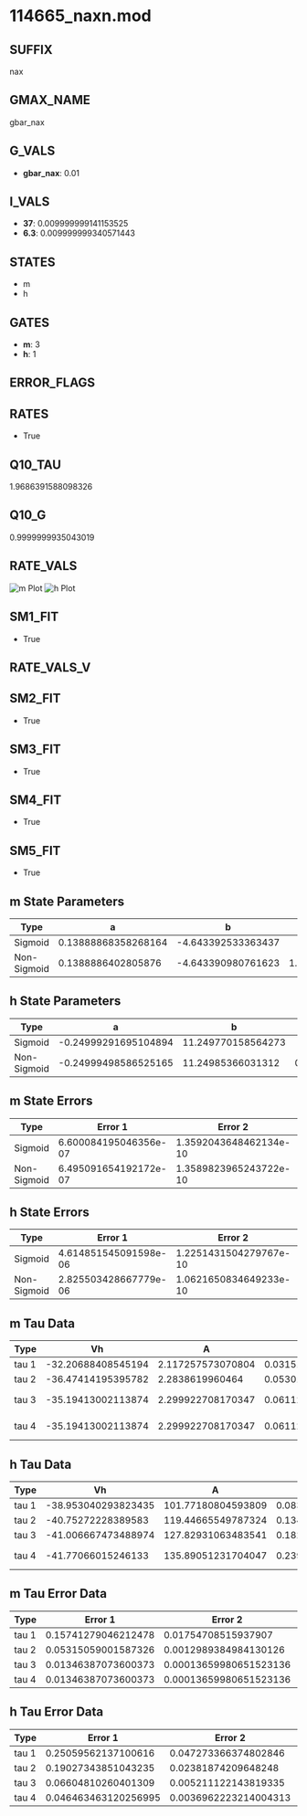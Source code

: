 # 114665_naxn.mod

## SUFFIX

nax

## GMAX_NAME

gbar_nax

## G_VALS

- **gbar_nax**: 0.01

## I_VALS

- **37**: 0.009999999141153525
- **6.3**: 0.009999999340571443

## STATES

- m
- h

## GATES

- **m**: 3
- **h**: 1

## ERROR_FLAGS


## RATES

- True

## Q10_TAU

1.9686391588098326

## Q10_G

0.9999999935043019

## RATE_VALS

![m Plot](/Users/pbozelos/Dropbox/icg-Chai-Panos/supermodels/output_markdown_files/Na/114665_naxn.mod/images/m.png)
![h Plot](/Users/pbozelos/Dropbox/icg-Chai-Panos/supermodels/output_markdown_files/Na/114665_naxn.mod/images/h.png)

## SM1_FIT

- True

## RATE_VALS_V

## SM2_FIT

- True

## SM3_FIT

- True

## SM4_FIT

- True

## SM5_FIT

- True

## m State Parameters

| Type | a | b | c | d |
| --- | --- | --- | --- | --- |
| Sigmoid | 0.13888868358268164 | -4.643392533363437 |
| Non-Sigmoid | 0.1388886402805876 | -4.643390980761623 | 1.0000001371885106 | -5.095591469065244e-08 |

## h State Parameters

| Type | a | b | c | d |
| --- | --- | --- | --- | --- |
| Sigmoid | -0.24999291695104894 | 11.249770158564273 |
| Non-Sigmoid | -0.24999498586525165 | 11.24985366031312 | 0.9999964340523001 | 1.8256951795803862e-07 |

## m State Errors

| Type | Error 1 | Error 2 | Error 3 |
| --- | --- | --- | --- |
| Sigmoid | 6.600084195046356e-07 | 1.3592043648462134e-10 | 4.1093500576605833e-07 |
| Non-Sigmoid | 6.495091654192172e-07 | 1.3589823965243722e-10 | 4.043979512215589e-07 |

## h State Errors

| Type | Error 1 | Error 2 | Error 3 |
| --- | --- | --- | --- |
| Sigmoid | 4.614851545091598e-06 | 1.2251431504279767e-10 | 3.5841010560049045e-06 |
| Non-Sigmoid | 2.825503428667779e-06 | 1.0621650834649233e-10 | 2.194412913066451e-06 |

## m Tau Data

| Type | Vh | A | b1 | b2 | c1 | c2 | d1 | d2 | e1 | e2 |
| --- | --- | --- | --- | --- | --- | --- | --- | --- | --- | --- |
| tau 1 | -32.20688408545194 | 2.117257573070804 | 0.03151034774446866 | 0.05690698618024382 |
| tau 2 | -36.47414195395782 | 2.2838619960464 | 0.05301627803561732 | 0.00040775383812069834 | 0.06388360033198956 | -0.0003072921491856698 |
| tau 3 | -35.19413002113874 | 2.299922708170347 | 0.06112829132188657 | 0.000853502355170652 | 5.379164150469984e-06 | 0.07731221884854256 | -0.0007256983031555236 | 2.596457935919896e-06 |
| tau 4 | -35.19413002113874 | 2.299922708170347 | 0.06112829132188657 | 0.000853502355170652 | 5.379164150469984e-06 | 0.0 | 0.07731221884854256 | -0.0007256983031555236 | 2.596457935919896e-06 | 0.0 |

## h Tau Data

| Type | Vh | A | b1 | b2 | c1 | c2 | d1 | d2 | e1 | e2 |
| --- | --- | --- | --- | --- | --- | --- | --- | --- | --- | --- |
| tau 1 | -38.953040293823435 | 101.77180804593809 | 0.0835956248952691 | 0.3140999864319809 |
| tau 2 | -40.75272228389583 | 119.44665549787324 | 0.13492291957396288 | 0.0015634919398318944 | 0.26569650784565235 | -0.0016671379125118308 |
| tau 3 | -41.006667473488974 | 127.82931063483541 | 0.1825921257207533 | 0.004673906900367906 | 4.35291297901035e-05 | 0.3551656154893794 | -0.012982121761324097 | 0.00016028810324244657 |
| tau 4 | -41.77066015246133 | 135.89051231704047 | 0.23966322778897953 | 0.010357152749174236 | 0.00022308525696046534 | 1.7206571131824406e-06 | 0.3421509569717712 | -0.012728362966456474 | 0.000196194656114511 | -8.581065001302452e-07 |

## m Tau Error Data

| Type | Error 1 | Error 2 | Error 3 |
| --- | --- | --- | --- |
| tau 1 | 0.15741279046212478 | 0.01754708515937907 | 0.07461916200139697 |
| tau 2 | 0.05315059001587326 | 0.0012989384984130126 | 0.02519523651935103 |
| tau 3 | 0.01346387073600373 | 0.00013659980651523136 | 0.0063823450983004 |
| tau 4 | 0.01346387073600373 | 0.00013659980651523136 | 0.0063823450983004 |

## h Tau Error Data

| Type | Error 1 | Error 2 | Error 3 |
| --- | --- | --- | --- |
| tau 1 | 0.25059562137100616 | 0.047273366374802846 | 0.19244950927806284 |
| tau 2 | 0.19027343851043235 | 0.02381874209648248 | 0.14612398121581494 |
| tau 3 | 0.06604810260401309 | 0.005211122143819335 | 0.050722853277914905 |
| tau 4 | 0.046463463120256995 | 0.0036962223214004313 | 0.03568246974121872 |

